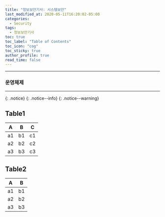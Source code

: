 ```yaml
---
title: "정보보안기사: 시스템보안"
last_modified_at: 2020-05-11T16:20:02-05:00
categories:
  - Security
tags:
  - 정보보안기사
toc: true 
toc_label: "Table of Contents"
toc_icon: "cog"
toc_sticky: true 
author_profile: true 
read_time: false 
---
```

---
### 운영체제
---


{: .notice}
{: .notice--info}
{: .notice--warning}
## Table1
| A        | B         | C          |
| --------- | ---------- | ----------- |
| a1 | b1| c1 |
| a2 | b2 | c2 |
| a3 | b3 | c3 |

## Table2

| A        | B         |
| --------- | ---------- |
| a1 | b1 |
| a2 | b2 |
| a3 | b3 |


